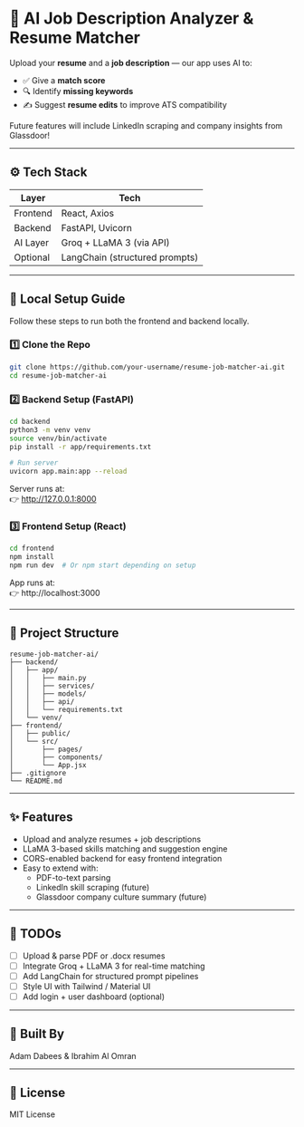 # 🤖 AI Job Description Analyzer & Resume Matcher

Upload your **resume** and a **job description** — our app uses AI to:

- ✅ Give a **match score**
- 🔍 Identify **missing keywords**
- ✍️ Suggest **resume edits** to improve ATS compatibility

Future features will include LinkedIn scraping and company insights from Glassdoor!

---

## ⚙️ Tech Stack

| Layer     | Tech                     |
|-----------|--------------------------|
| Frontend  | React, Axios             |
| Backend   | FastAPI, Uvicorn         |
| AI Layer  | Groq + LLaMA 3 (via API)     |
| Optional  | LangChain (structured prompts) |

---

## 🚀 Local Setup Guide

Follow these steps to run both the frontend and backend locally.

### 1️⃣ Clone the Repo

```bash
git clone https://github.com/your-username/resume-job-matcher-ai.git
cd resume-job-matcher-ai
```

### 2️⃣ Backend Setup (FastAPI)

```bash
cd backend
python3 -m venv venv
source venv/bin/activate
pip install -r app/requirements.txt

# Run server
uvicorn app.main:app --reload
```

Server runs at:  
👉 http://127.0.0.1:8000

### 3️⃣ Frontend Setup (React)

```bash
cd frontend
npm install
npm run dev  # Or npm start depending on setup
```

App runs at:  
👉 http://localhost:3000

---

## 📂 Project Structure

```
resume-job-matcher-ai/
├── backend/
│   ├── app/
│   │   ├── main.py
│   │   ├── services/
│   │   ├── models/
│   │   ├── api/
│   │   └── requirements.txt
│   └── venv/
├── frontend/
│   ├── public/
│   └── src/
│       ├── pages/
│       ├── components/
│       └── App.jsx
├── .gitignore
└── README.md
```

---

## ✨ Features

- Upload and analyze resumes + job descriptions
- LLaMA 3-based skills matching and suggestion engine
- CORS-enabled backend for easy frontend integration
- Easy to extend with:
  - PDF-to-text parsing
  - LinkedIn skill scraping (future)
  - Glassdoor company culture summary (future)

---

## 📌 TODOs

- [ ] Upload & parse PDF or .docx resumes
- [ ] Integrate Groq + LLaMA 3 for real-time matching
- [ ] Add LangChain for structured prompt pipelines
- [ ] Style UI with Tailwind / Material UI
- [ ] Add login + user dashboard (optional)

---

## 🧠 Built By

Adam Dabees 
&
Ibrahim Al Omran

---

## 📄 License

MIT License